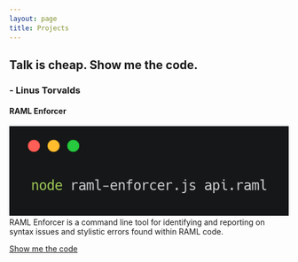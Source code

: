 ```yaml
---
layout: page
title: Projects
---
```

## Talk is cheap. Show me the code.
### - Linus Torvalds

#### RAML Enforcer
![RAML Enforcer screenshot](/assets/images/projects/raml-enforcer.png)
RAML Enforcer is a command line tool for identifying and reporting on syntax issues and stylistic errors found within RAML code.

[Show me the code](https://github.com/Mike-Gough/raml-enforcer)
